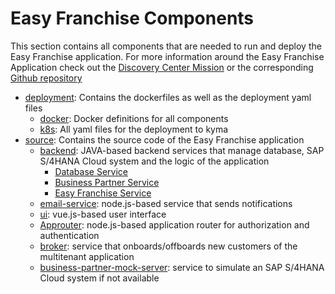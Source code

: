 # Easy Franchise Components

This section contains all components that are needed to run and deploy the Easy Franchise application.
For more information around the Easy Franchise Application check out the [Discovery Center Mission](https://discovery-center.cloud.sap/missiondetail/3683/3726/) or the corresponding [Github repository](https://github.com/SAP-samples/btp-kyma-multitenant-extension)

- [deployment](deployment): Contains the dockerfiles as well as the deployment yaml files
    - [docker](deployment/docker): Docker definitions for all components
    - [k8s](deployment/k8s): All yaml files for the deployment to kyma
- [source](source): Contains the source code of the Easy Franchise application
    - [backend](source/backend): JAVA-based backend services that manage database, SAP S/4HANA Cloud system and the logic of the application
        - [Database Service](source/backend)
        - [Business Partner Service](source/backend/bp-service)
        - [Easy Franchise Service](source/backend/ef-service)
    - [email-service](source/email-service): node.js-based service that sends notifications
    - [ui](source/ui): vue.js-based user interface
    - [Approuter](source/approuter): node.js-based application router for authorization and authentication
    - [broker](source/broker): service that onboards/offboards new customers of the multitenant application
    - [business-partner-mock-server](source/business-partner-mock-server): service to simulate an SAP S/4HANA Cloud system if not available

